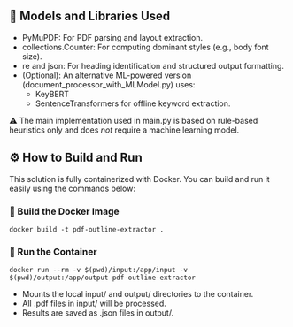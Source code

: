 ## 🧠 Models and Libraries Used

- PyMuPDF: For PDF parsing and layout extraction.
- collections.Counter: For computing dominant styles (e.g., body font size).
- re and json: For heading identification and structured output formatting.
- (Optional): An alternative ML-powered version (document_processor_with_MLModel.py) uses:
  - KeyBERT
  - SentenceTransformers for offline keyword extraction.

⚠️ The main implementation used in main.py is based on rule-based heuristics only and does *not* require a machine learning model.

## ⚙️ How to Build and Run

This solution is fully containerized with Docker. You can build and run it easily using the commands below:


### 🧪 Build the Docker Image

```
docker build -t pdf-outline-extractor .
```

### 🚀 Run the Container

```
docker run --rm -v $(pwd)/input:/app/input -v $(pwd)/output:/app/output pdf-outline-extractor
```

- Mounts the local input/ and output/ directories to the container.
- All .pdf files in input/ will be processed.
- Results are saved as .json files in output/.

